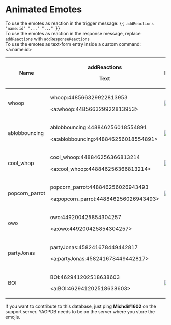 # Animated Emotes

To use the emotes as reaction in the trigger message: `{{ addReactions "name:id" "..." "..." }}` \
To use the emotes as reaction in the response message, replace `addReactions` with `addResponseReactions`\
To use the emotes as text-form entry inside a custom command: \<a:name:id>

| **Name**               | <p><strong>addReactions</strong></p><p><strong>Text</strong></p>                                         | **Image**                                                                                                                       |
| ---------------------- | -------------------------------------------------------------------------------------------------------- | ------------------------------------------------------------------------------------------------------------------------------- |
| whoop                  | <p>whoop:448566329922813953</p><p>&#x3C;a:whoop:448566329922813953></p>                                  | ![](https://cdn.discordapp.com/emojis/448566329922813953.gif?v=1)                                                               |
| ablobbouncing          | <p>ablobbouncing:448846256018554891</p><p>&#x3C;a:ablobbouncing:448846256018554891></p>                  | ![](https://cdn.discordapp.com/emojis/448846256018554891.gif?v=1)                                                               |
| cool\_whop             | <p>cool_whoop:448846256366813214</p><p>&#x3C;a:cool_whoop:448846256366813214></p>                        | ![](https://cdn.discordapp.com/emojis/448846256366813214.gif?v=1)                                                               |
| popcorn\_parrot        | <p>popcorn_parrot:448846256026943493</p><p>&#x3C;a:popcorn_parrot:448846256026943493></p>                | ![](https://cdn.discordapp.com/emojis/448846256026943493.gif?v=1)                                                               |
| owo                    | <p>owo:449200425854304257</p><p>&#x3C;a:owo:449200425854304257></p>                                      | <img src="https://cdn.discordapp.com/emojis/449200425854304257.gif?v=1" alt="" data-size="original">                            |
| partyJonas             | <p>partyJonas:458241678449442817</p><p>&#x3C;a:partyJonas:458241678449442817></p>                        | <p>             </p><p><img src="https://cdn.discordapp.com/emojis/458241678449442817.gif?v=1" alt="" data-size="original"></p> |
| BOI                    | <p> BOI:462941202518638603</p><p> &#x3C;a:BOI:462941202518638603></p>                                    | ![](https://cdn.discordapp.com/emojis/462941202518638603.gif?v=1)                                                               |



If you want to contribute to this database, just ping **Michdi#1602** on the support server. YAGPDB needs to be on the server where you store the emojis.
